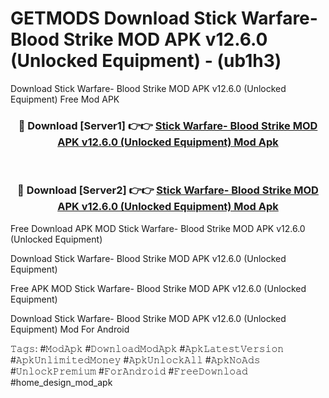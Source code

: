# GETMODS Download Stick Warfare- Blood Strike MOD APK v12.6.0 (Unlocked Equipment) - (ub1h3)
Download Stick Warfare- Blood Strike MOD APK v12.6.0 (Unlocked Equipment) Free Mod APK

<div align="center">
<h3>🔴 Download [Server1] 👉👉 <a href="https://apk-comot.site?title=Stick_Warfare-_Blood_Strike_MOD_APK_v12.6.0_(Unlocked_Equipment)">Stick Warfare- Blood Strike MOD APK v12.6.0 (Unlocked Equipment) Mod Apk</a></h3><br>

<h3>🔴 Download [Server2] 👉👉 <a href="https://apk-comot.site?title=Stick_Warfare-_Blood_Strike_MOD_APK_v12.6.0_(Unlocked_Equipment)">Stick Warfare- Blood Strike MOD APK v12.6.0 (Unlocked Equipment) Mod Apk</a></h3>
</div>


Free Download APK MOD Stick Warfare- Blood Strike MOD APK v12.6.0 (Unlocked Equipment)

Download Stick Warfare- Blood Strike MOD APK v12.6.0 (Unlocked Equipment) 

Free APK MOD Stick Warfare- Blood Strike MOD APK v12.6.0 (Unlocked Equipment) 

Download Stick Warfare- Blood Strike MOD APK v12.6.0 (Unlocked Equipment) Mod For Android

𝚃𝚊𝚐𝚜: #𝙼𝚘𝚍𝙰𝚙𝚔 #𝙳𝚘𝚠𝚗𝚕𝚘𝚊𝚍𝙼𝚘𝚍𝙰𝚙𝚔 #𝙰𝚙𝚔𝙻𝚊𝚝𝚎𝚜𝚝𝚅𝚎𝚛𝚜𝚒𝚘𝚗 #𝙰𝚙𝚔𝚄𝚗𝚕𝚒𝚖𝚒𝚝𝚎𝚍𝙼𝚘𝚗𝚎𝚢 #𝙰𝚙𝚔𝚄𝚗𝚕𝚘𝚌𝚔𝙰𝚕𝚕 #𝙰𝚙𝚔𝙽𝚘𝙰𝚍𝚜 #𝚄𝚗𝚕𝚘𝚌𝚔𝙿𝚛𝚎𝚖𝚒𝚞𝚖 #𝙵𝚘𝚛𝙰𝚗𝚍𝚛𝚘𝚒𝚍 #𝙵𝚛𝚎𝚎𝙳𝚘𝚠𝚗𝚕𝚘𝚊𝚍 #home_design_mod_apk